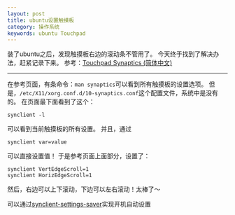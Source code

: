 ```yaml
---
layout: post
title: ubuntu设置触摸板
category: 操作系统
keywords: ubuntu Touchpad
---
```


装了ubuntu之后，发现触摸板右边的滚动条不管用了。
今天终于找到了解决办法，赶紧记录下来。
参考：[Touchpad Synaptics (简体中文)](https://wiki.archlinux.org/index.php/Touchpad_Synaptics_%28%E7%AE%80%E4%BD%93%E4%B8%AD%E6%96%87%29)

---

在参考页面，有条命令：`man synaptics`可以看到所有触摸板的设置选项。
但是，`/etc/X11/xorg.conf.d/10-synaptics.conf`这个配置文件，系统中是没有的。
在页面最下面看到了这个：

```
synclient -l
```

可以看到当前触摸板的所有设置。
并且，通过

```
synclient var=value
```

可以直接设置值！
于是参考页面上面部分，设置了：

```
synclient VertEdgeScroll=1
synclient HorizEdgeScroll=1
```

然后，右边可以上下滚动，下边可以左右滚动！太棒了～

可以通过[synclient-settings-saver](https://github.com/swook/synclient-settings-saver)实现开机自动设置